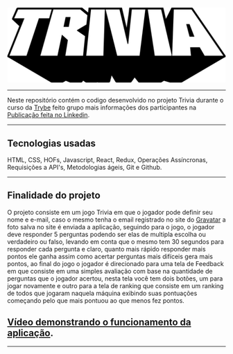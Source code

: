 ![](trivia.png)

---

Neste repositório contém o codigo desenvolvido no projeto Trivia durante o curso da [Trybe](https://www.betrybe.com/) feito grupo mais informações dos participantes na [Publicação feita no Linkedin](https://www.linkedin.com/feed/update/urn:li:activity:6938254810173317120/).

---

## Tecnologias usadas

HTML, CSS, HOFs, Javascript, React, Redux, Operações Assíncronas, Requisições a API's, Metodologias ágeis, Git e Github.

---

## Finalidade do projeto

O projeto consiste em um jogo Trivia em que o jogador pode definir seu nome e e-mail, caso o mesmo tenha o email registrado no site do [Gravatar](https://pt.gravatar.com/) a foto salva no site é enviada a aplicação, seguindo para o jogo, o jogador deve responder 5 perguntas podendo ser elas de multipla escolha ou verdadeiro ou falso, levando em conta que o mesmo tem 30 segundos para responder cada pergunta e claro, quanto mais rápido responder mais pontos ele ganha assim como acertar perguntas mais difíceis gera mais pontos, ao final do jogo o jogador é direcionado para uma tela de Feedback em que consiste em uma simples avaliação com base na quantidade de perguntas que o jogador acertou, nesta tela você tem dois botões, um para jogar novamente e outro para a tela de ranking que consiste em um ranking de todos que jogaram naquela máquina exibindo suas pontuações começando pelo que mais pontuou ao que menos fez pontos.

## [Vídeo demonstrando o funcionamento da aplicação](https://www.linkedin.com/feed/update/urn:li:activity:6938254810173317120/).

---